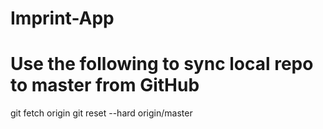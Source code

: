 # Imprint-App

# Use the following to sync local repo to master from GitHub
git fetch origin
git reset --hard origin/master
